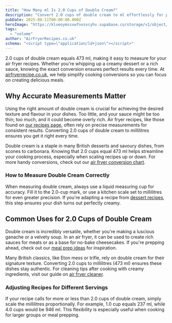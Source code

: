 ```yaml
---
title: "How Many ml Is 2.0 Cups of Double Cream?"
description: "Convert 2.0 cups of double cream to ml effortlessly for perfect baking and cooking results every time."
pubDate: 2025-08-11T00:00:00.000Z
heroImage: "https://klueoymssxwfnxsvcyhv.supabase.co/storage/v1/object/public/md/how-many-ml-is-2-cups-double-cream-c7549c24.webp"
tags:
  - "volume"
author: "AirFryerRecipes.co.uk"
schema: "<script type=\"application/ld+json\"></script>"
---
```


<p>2.0 cups of double cream equals 473 ml, making it easy to measure for your air fryer recipes. Whether you're whipping up a creamy dessert or a rich sauce, knowing the exact conversion ensures perfect results every time. At <a href=https://www.airfryerrecipe.co.uk/>airfryerrecipe.co.uk</a>, we help simplify cooking conversions so you can focus on creating delicious meals.</p>  

<h2>Why Accurate Measurements Matter</h2>  
<p>Using the right amount of double cream is crucial for achieving the desired texture and flavour in your dishes. Too little, and your sauce might be too thin; too much, and it could become overly rich. Air fryer recipes, like those found on <a href=https://www.airfryerrecipe.co.uk/recipes>our recipes page</a>, often rely on precise measurements for consistent results. Converting 2.0 cups of double cream to millilitres ensures you get it right every time.</p>  

<p>Double cream is a staple in many British desserts and savoury dishes, from scones to carbonara. Knowing that 2.0 cups equal 473 ml helps streamline your cooking process, especially when scaling recipes up or down. For more handy conversions, check out our <a href=https://www.airfryerrecipe.co.uk/air-fryer-conversion-chart>air fryer conversion chart</a>.</p>  

<h3>How to Measure Double Cream Correctly</h3>  
<p>When measuring double cream, always use a liquid measuring cup for accuracy. Fill it to the 2.0-cup mark, or use a kitchen scale set to millilitres for even greater precision. If you're adapting a recipe from <a href=https://www.airfryerrecipe.co.uk/recipe-category/dessert>dessert recipes</a>, this step ensures your dish turns out perfectly creamy.</p>  

<h2>Common Uses for 2.0 Cups of Double Cream</h2>  
<p>Double cream is incredibly versatile, whether you're making a luscious ganache or a velvety soup. In an air fryer, it can be used to create rich sauces for meats or as a base for no-bake cheesecakes. If you're prepping ahead, check out our <a href=https://www.airfryerrecipe.co.uk/recipe-category/meal-prep>meal prep ideas</a> for inspiration.</p>  

<p>Many British classics, like Eton mess or trifle, rely on double cream for their signature texture. Converting 2.0 cups to millilitres (473 ml) ensures these dishes stay authentic. For cleaning tips after cooking with creamy ingredients, visit our guide on <a href=https://www.airfryerrecipe.co.uk/air-fryer-cleaner>air fryer cleaner</a>.</p>  

<h3>Adjusting Recipes for Different Servings</h3>  
<p>If your recipe calls for more or less than 2.0 cups of double cream, simply scale the millilitres proportionally. For example, 1.0 cup equals 237 ml, while 4.0 cups would be 946 ml. This flexibility is especially useful when cooking for larger groups or meal prepping.</p>